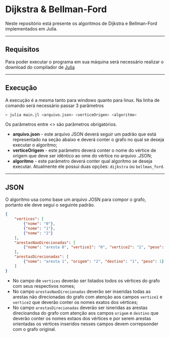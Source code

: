 # Dijkstra & Bellman-Ford
Neste repositório está presente os algoritmos de Dijkstra e Bellman-Ford implementados em Julia.

---
## Requisitos 
Para poder executar o programa em sua máquina será necessário realizar o download do compilador de [Julia](https://julialang.org/downloads/)

---
## Execução
A execução é a mesma tanto para windows quanto para linux. Na linha de comando será necessário passar 3 parâmetros

```bash
> julia main.jl <arquivo.json> <verticeOrigen> <algoritmo>
```

Os parâmetros entre <> são parâmetros obrigatórios. 
- **arquivo.json** - este arquivo JSON deverá seguir um padrão que está representado na seção abaixo e deverá conter o grafo no qual se deseja executar o algoritmo;
- **verticeOrigem** - este parâmetro deverá conter o nome do vértice de origem que deve ser idêntico ao ome do vértice no arquivo .JSON;
- **algoritmo** - este parâmetro deverá conter qual algoritmo se deseja executar. Atualmente ele possui duas opções: `dijkstra` ou `bellman_ford`.
---
## JSON
O algoritmo usa como base um arquivo JOSN para compor o grafo, portanto ele deve segui o seguinte padrão.

```JSON
{
    "vertices": [
        {"nome": "0"},
        {"nome": "1"},
        {"nome": "2"}
    ],
    "arestasNaoDirecionadas": [
        {"nome": "aresta 0", "vertice1": "0", "vertice2": "1", "peso": 2}
    ], 
    "arestasDirecionadas": [
        {"nome": "aresta 1", "origem": "2", "destino": "1", "peso": 1}
    ]
}
```

- No campo de `vertices` deverão ser listados todos os vértices do grafo com seus respectivos nomes;
- No campo `arestasNaoDirecionadas` deverão ser inseridas todas as arestas não direcionadas do grafo com atenção aos campos `vertice1` e `vertice2` que deverão conter os nomes exatos dos vértices;
- No campo `arestasDirecionadas` deverão ser isneridas as arestas direcioandsa do grafo com atenção aos campos `origem` e `destino` que deverão conter os nomes extaos dos vértices e por serem arestas orientadas os vértices inseridos nesses campos devem correpsonder com o grafo original.
